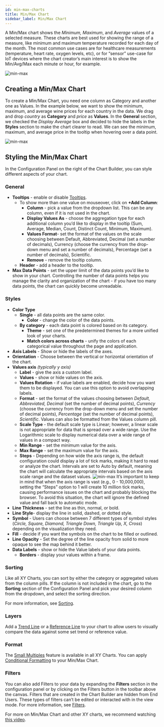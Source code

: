 ```yaml
---
id: min-max-charts
title: Min/Max Chart
sidebar_label: Min/Max Chart
---
```


<div style={{textAlign: "justify"}}>

A Min/Max chart shows the *Minimum, Maximum*, and *Average* values of a selected measure. These charts are best used for showing the range of a measure, like minimum and maximum temperature recorded for each day of the month. The most common use cases are for healthcare measurements (temperature, heart rate, oxygen levels, etc), or for “sensor” use-case for IoT devices where the chart creator’s main interest is to show the Min/Avg/Max each minute or hour, for example.
 
 ![min-max](https://s3.amazonaws.com/cdn.qrvey.com/documentation_assets/ui-docs/dataviews/chart-types-all/Min-Max/minmax.png#thumbnail)


## Creating a Min/Max Chart
To create a Min/Max Chart, you need one column as Category and another one as Values.
In the example below, we want to show the minimum, maximum, and average wine prices for each country in the data. 
We drag and drop *country* as **Category** and *price* as **Values**. In the **General** section, we checked the *Display Average* box and decided to hide the labels in the **Styles** section to make the chart clearer to read. We can see the minimum, maximum, and average price in the tooltip when hovering over a data point. 

 ![min-max](https://s3.amazonaws.com/cdn.qrvey.com/documentation_assets/ui-docs/dataviews/chart-types-all/Min-Max/create.gif#thumbnail)


## Styling the Min/Max Chart
In the Configuration Panel on the right of the Chart Builder, you can style different aspects of your chart.

### General
* **Tooltips** - enable or disable [Tooltips](../tooltips.md).
   * To show more than one value on mouseover, click on **+Add Column**:
       * **Column** - pick a value from the dropdown list. This can be any column, even if it is not used in the chart.
       * **Display Values As** - choose the aggregation type for each additional column you’d like to display in the tooltip (Sum, Average, Median, Count, Distinct Count, Minimum, Maximum).
       * **Values Format**- set the format of the values on the scale choosing between Default, Abbreviated, Decimal (set a number of decimals), Currency (choose the currency from the drop-down menu and set a number of decimals), Percentage (set a number of decimals), Scientific.
       * **Remove** - remove the tooltip column.
   * **Header** - add a header to the tooltip.
* **Max Data Points** - set the upper limit of the data points you’d like to show in your chart. Controlling the number of data points helps you manage the clarity and organization of the chart - if you have too many data points, the chart can quickly become unreadable.

### Styles
* **Color Type**
   * **Single** - all data points are the same color. 
       * **Color** - change the color of the data points.
   * **By category** - each data point is colored based on its category.
       * **Theme** - set one of the predetermined themes for a more unified look of your charts.
       * **Match colors across charts** - unify the colors of each categorical value throughout the page and application.
* **Axis Labels** - Show or hide the labels of the axes.
* **Orientation** - Choose between the vertical or horizontal orientation of the chart. 
* **Values axis** *(typically y axis)*
   * **Label** - give the axis a custom label.
   * **Values** - show or hide values on the axis.
   * **Values Rotation** - if value labels are enabled, decide how you want them to be displayed. You can use this option to avoid overlapping labels.
   * **Format** - set the format of the values choosing between *Default, Abbreviated, Decimal* (set the number of decimal points), *Currency* (choose the currency from the drop-down menu and set the number of decimal points), *Percentage* (set the number of decimal points), *Scientific*. Values can also be formatted from the Values column pill.
   * **Scale Type** - the default scale type is Linear; however, a linear scale is not appropriate for data that is spread over a wide range. Use the Logarithmic scale to display numerical data over a wide range of values in a compact way.
   * **Min Range** - set the minimum value for the axis.
   * **Max Range** - set the maximum value for the axis.
   * **Steps** - Depending on how wide the axis range is, the default configuration could display a lot of tick marks, making it hard to read or analyze the chart. Intervals are set to Auto by default, meaning the chart will calculate the appropriate intervals based on the axis scale range and the dataset values.
   ![min-max](https://s3.amazonaws.com/cdn.qrvey.com/documentation_assets/ui-docs/dataviews/chart-types-all/Min-Max/steps.gif#thumbnail)
   It’s important to keep in mind that when the axis range is vast (e.g., 0 - 10,000,000), setting the “Steps” option to 1 will create 10 million tick marks, causing performance issues on the chart and probably blocking the browser. To avoid this situation, the chart will ignore the defined value and fall back to automatic mode.
* **Line Thickness** - set the line as thin, normal, or bold.
* **Line Style**- display the line in solid, dashed, or dotted style.
* **Symbol** - Users can choose between 7 different types of symbol styles (*Circle, Square, Diamond, Triangle Down, Triangle Up, X, Cross*) depending on the visualization they need.
* **Fill** - decide if you want the symbols on the chart to be filled or outlined.
* **Line Opacity** - Set the degree of the line opacity from solid to more opaque to see the map behind it better. 
* **Data Labels** - show or hide the Value labels of your data points.
  * **Borders** - display your values within a frame. 


### Sorting
Like all XY Charts, you can sort by either the category or aggregated values from the column pills. If the column is not included in the chart, go to the **Sorting** section of the Configuration Panel and pick your desired column from the dropdown, and select the sorting direction.

For more information, see [Sorting](../sorting.md). 
 
### Layers
Add a [Trend Line](../../dataviews/chart-builder/chart-configuration/layers.md#trend-line) or a [Reference Line](../../dataviews/chart-builder/chart-configuration/layers.md#reference-line) to your chart to allow users to visually compare the data against some set trend or reference value.


### Format
The [Small Multiples](../configure-charts/chart-format.md#small-multiples) feature is available in all XY Charts.
You can apply [Conditional Formatting](../configure-charts/chart-format.md#small-multiples#conditional-formatting) to your Min/Max Chart.

### Filters
You can also add Filters to your data by expanding the **Filters** section in the configuration panel or by clicking on the Filters button in the toolbar above the canvas.
Filters that are created in the Chart Builder are hidden from End Users. These types of filters can’t be edited or interacted with in the view mode. For more information, see [Filters](../configure-charts/chart-filters.md).


For more on Min/Max Chart and other XY charts, we recommend watching <a href="/docs-v2/video-training/legacy/xychart.md" target="_blank">this video</a>.




</div>